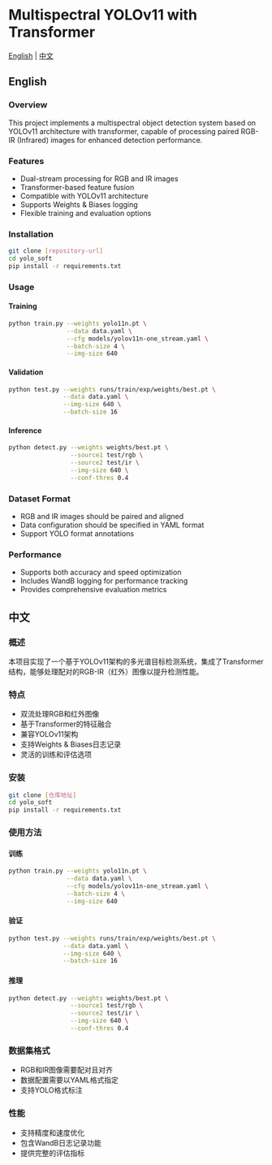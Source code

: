 # Multispectral YOLOv11 with Transformer

[English](#english) | [中文](#中文)

## English

### Overview
This project implements a multispectral object detection system based on YOLOv11 architecture with transformer, capable of processing paired RGB-IR (Infrared) images for enhanced detection performance.

### Features
- Dual-stream processing for RGB and IR images
- Transformer-based feature fusion
- Compatible with YOLOv11 architecture
- Supports Weights & Biases logging
- Flexible training and evaluation options

### Installation
```bash
git clone [repository-url]
cd yolo_soft
pip install -r requirements.txt
```

### Usage

#### Training
```bash
python train.py --weights yolo11n.pt \
                --data data.yaml \
                --cfg models/yolov11n-one_stream.yaml \
                --batch-size 4 \
                --img-size 640
```

#### Validation
```bash
python test.py --weights runs/train/exp/weights/best.pt \
               --data data.yaml \
               --img-size 640 \
               --batch-size 16
```

#### Inference
```bash
python detect.py --weights weights/best.pt \
                 --source1 test/rgb \
                 --source2 test/ir \
                 --img-size 640 \
                 --conf-thres 0.4
```

### Dataset Format
- RGB and IR images should be paired and aligned
- Data configuration should be specified in YAML format
- Support YOLO format annotations

### Performance
- Supports both accuracy and speed optimization
- Includes WandB logging for performance tracking
- Provides comprehensive evaluation metrics

## 中文

### 概述
本项目实现了一个基于YOLOv11架构的多光谱目标检测系统，集成了Transformer结构，能够处理配对的RGB-IR（红外）图像以提升检测性能。

### 特点
- 双流处理RGB和红外图像
- 基于Transformer的特征融合
- 兼容YOLOv11架构
- 支持Weights & Biases日志记录
- 灵活的训练和评估选项

### 安装
```bash
git clone [仓库地址]
cd yolo_soft
pip install -r requirements.txt
```

### 使用方法

#### 训练
```bash
python train.py --weights yolo11n.pt \
                --data data.yaml \
                --cfg models/yolov11n-one_stream.yaml \
                --batch-size 4 \
                --img-size 640
```

#### 验证
```bash
python test.py --weights runs/train/exp/weights/best.pt \
               --data data.yaml \
               --img-size 640 \
               --batch-size 16
```

#### 推理
```bash
python detect.py --weights weights/best.pt \
                 --source1 test/rgb \
                 --source2 test/ir \
                 --img-size 640 \
                 --conf-thres 0.4
```

### 数据集格式
- RGB和IR图像需要配对且对齐
- 数据配置需要以YAML格式指定
- 支持YOLO格式标注

### 性能
- 支持精度和速度优化
- 包含WandB日志记录功能
- 提供完整的评估指标

